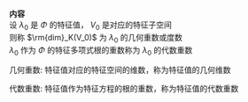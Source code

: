 **内容**    
设 $\lambda_0$ 是 $\Phi$ 的特征值， $V_0$ 是对应的特征子空间    
则称 $\rm{dim}_K(V_0)$ 为 $\lambda_0$ 的几何重数或度数    
 $\lambda_0$ 作为 $\Phi$ 的特征多项式根的重数称为 $\lambda_0$ 的代数重数    
    
几何重数: 特征值对应的特征空间的维数，称为特征值的几何维数    
    
代数重数: 特征值作为特征方程的根的重数，称为特征值的代数重数    
